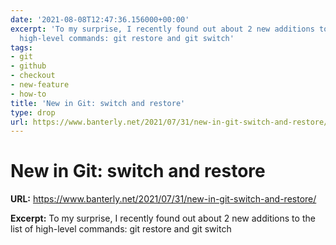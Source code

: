 ```yaml
---
date: '2021-08-08T12:47:36.156000+00:00'
excerpt: 'To my surprise, I recently found out about 2 new additions to the list of
  high-level commands: git restore and git switch'
tags:
- git
- github
- checkout
- new-feature
- how-to
title: 'New in Git: switch and restore'
type: drop
url: https://www.banterly.net/2021/07/31/new-in-git-switch-and-restore/
---
```


# New in Git: switch and restore

**URL:** https://www.banterly.net/2021/07/31/new-in-git-switch-and-restore/

**Excerpt:** To my surprise, I recently found out about 2 new additions to the list of high-level commands: git restore and git switch
